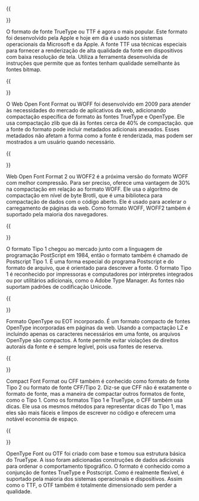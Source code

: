 ﻿---
translation: true
deploy: false
---


{{<section TTF>}}

O formato de fonte TrueType ou TTF é agora o mais popular. Este formato foi desenvolvido pela Apple e hoje em dia é usado nos sistemas operacionais da Microsoft e da Apple. A fonte TTF usa técnicas especiais para fornecer a renderização de alta qualidade da fonte em dispositivos com baixa resolução de tela. Utiliza a ferramenta desenvolvida de instruções que permite que as fontes tenham qualidade semelhante às fontes bitmap.

{{<section WOFF>}}

O Web Open Font Format ou WOFF foi desenvolvido em 2009 para atender às necessidades do mercado de aplicativos da web, adicionando compactação específica de formato às fontes TrueType e OpenType. Ele usa compactação zlib que dá às fontes cerca de 40% de compactação. que a fonte do formato pode incluir metadados adicionais anexados. Esses metadados não afetam a forma como a fonte é renderizada, mas podem ser mostrados a um usuário quando necessário.

{{<section WOFF2>}}

Web Open Font Format 2 ou WOFF2 é a próxima versão do formato WOFF com melhor compressão. Para ser preciso, oferece uma vantagem de 30% na compactação em relação ao formato WOFF. Ele usa o algoritmo de compactação em nível de byte Brotli, que é uma biblioteca para compactação de dados com o código aberto. Ele é usado para acelerar o carregamento de páginas da web. Como formato WOFF, WOFF2 também é suportado pela maioria dos navegadores.

{{<section TYPE1>}}

O formato Tipo 1 chegou ao mercado junto com a linguagem de programação PostScript em 1984, então o formato também é chamado de Postscript Tipo 1. É uma forma especial do programa Postscript e do formato de arquivo, que é orientado para descrever a fonte. O formato Tipo 1 é reconhecido por impressoras e computadores por intérpretes integrados ou por utilitários adicionais, como o Adobe Type Manager. As fontes não suportam padrões de codificação Unicode.

{{<section EOT>}}

Formato OpenType ou EOT incorporado. É um formato compacto de fontes OpenType incorporadas em páginas da web. Usando a compactação LZ e incluindo apenas os caracteres necessários em uma fonte, os arquivos OpenType são compactos. A fonte permite evitar violações de direitos autorais da fonte e é sempre legível, pois usa fontes de reserva.

{{<section CFF>}}

Compact Font Format ou CFF também é conhecido como formato de fonte Tipo 2 ou formato de fonte CFF/Tipo 2. Diz-se que CFF não é exatamente o formato de fonte, mas a maneira de compactar outros formatos de fonte, como o Tipo 1. Como os formatos Tipo 1 e TrueType, o CFF também usa dicas. Ele usa os mesmos métodos para representar dicas do Tipo 1, mas eles são mais fáceis e limpos de escrever no código e oferecem uma notável economia de espaço.

{{<section OTF>}}

OpenType Font ou OTF foi criado com base e tomou sua estrutura básica do TrueType. A isso foram adicionadas construções de dados adicionais para ordenar o comportamento tipográfico. O formato é conhecido como a conjunção de fontes TrueType e Postscript. Como é realmente flexível, é suportado pela maioria dos sistemas operacionais e dispositivos. Assim como o TTF, o OTF também é totalmente dimensionado sem perder a qualidade.